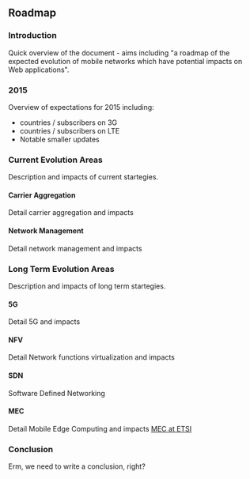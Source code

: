 ## Roadmap

### Introduction
Quick overview of the document - aims including "a roadmap of the expected evolution of mobile networks which have potential impacts on Web applications".

### 2015
Overview of expectations for 2015 including:
* countries / subscribers on 3G
* countries / subscribers on LTE
* Notable smaller updates

### Current Evolution Areas
Description and impacts of current startegies.

#### Carrier Aggregation
Detail carrier aggregation and impacts

#### Network Management
Detail network management and impacts

### Long Term Evolution Areas
Description and impacts of long term startegies.

#### 5G
Detail 5G and impacts

#### NFV
Detail Network functions virtualization and impacts

#### SDN
Software Defined Networking

#### MEC
Detail Mobile Edge Computing and impacts
[MEC at ETSI](https://portal.etsi.org/Portals/0/TBpages/MEC/Docs/Mobile-edge_Computing_-_Introductory_Technical_White_Paper_V1%2018-09-14.pdf)

### Conclusion
Erm, we need to write a conclusion, right?
